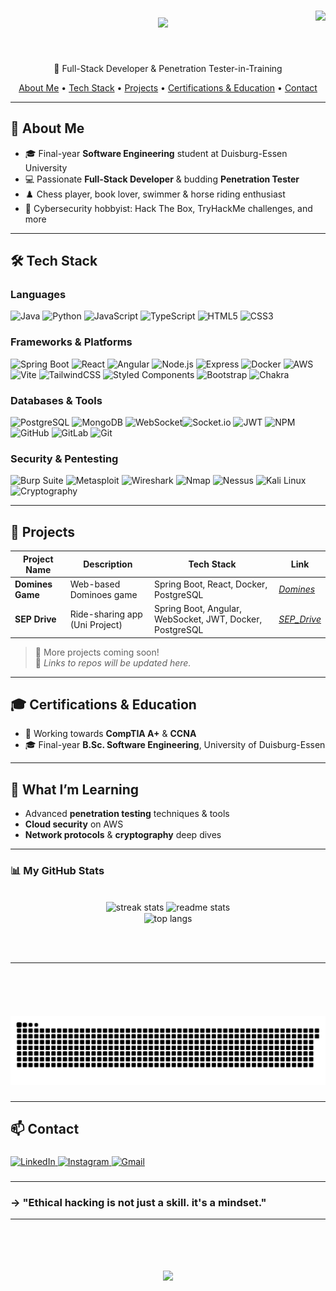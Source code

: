 <!-- Avatar and Banner -->


<h1 align="center">
    <img src="https://readme-typing-svg.herokuapp.com/?font=Righteous&size=35&center=true&vCenter=true&width=500&height=70&duration=4000&lines=Hi+There!+👋;+I'm+Ibrahim+Sayed!;" />
    <img align="right" src="https://visitor-badge.laobi.icu/badge?page_id=INagy80.INagy80" />
</h1>


<br/>


<p align="center">🚀 Full-Stack Developer & Penetration Tester-in-Training</p>




<p align="center">
  <a href="#about-me">About Me</a> •
  <a href="#tech-stack">Tech Stack</a> •
  <a href="#projects">Projects</a> •
  <a href="#certifications--education">Certifications & Education</a> •
  <a href="#contact">Contact</a>
</p>

---


## 📝 About Me

* 🎓 Final-year **Software Engineering** student at Duisburg-Essen University
* 💻 Passionate **Full-Stack Developer** & budding **Penetration Tester**
* ♟️ Chess player, book lover, swimmer & horse riding enthusiast
* 🔐 Cybersecurity hobbyist: Hack The Box, TryHackMe challenges, and more

---

## 🛠️ Tech Stack

### Languages

![Java](https://img.shields.io/badge/Java-ED8B00?logo=java\&logoColor=white) ![Python](https://img.shields.io/badge/Python-3776AB?logo=python\&logoColor=white) ![JavaScript](https://img.shields.io/badge/JavaScript-F7DF1E?logo=javascript\&logoColor=black) ![TypeScript](https://img.shields.io/badge/TypeScript-3178C6?logo=typescript\&logoColor=white) ![HTML5](https://img.shields.io/badge/HTML5-E34F26?logo=html5\&logoColor=white) ![CSS3](https://img.shields.io/badge/CSS3-1572B6?logo=css3\&logoColor=white)

### Frameworks & Platforms

![Spring Boot](https://img.shields.io/badge/Spring%20Boot-6DB33F?logo=spring-boot\&logoColor=white) ![React](https://img.shields.io/badge/React-20232A?logo=react\&logoColor=61DAFB) ![Angular](https://img.shields.io/badge/Angular-DD0031?logo=angular\&logoColor=white) ![Node.js](https://img.shields.io/badge/Node.js-339933?logo=node.js\&logoColor=white) ![Express](https://img.shields.io/badge/Express-000000?logo=express\&logoColor=white) ![Docker](https://img.shields.io/badge/Docker-2496ED?logo=docker\&logoColor=white) ![AWS](https://img.shields.io/badge/AWS-232F3E?logo=amazon-aws\&logoColor=white)  ![Vite](https://img.shields.io/badge/vite-%23646CFF.svg?style=plastic&logo=vite&logoColor=white) ![TailwindCSS](https://img.shields.io/badge/tailwindcss-%2338B2AC.svg?style=plastic&logo=tailwind-css&logoColor=white) ![Styled Components](https://img.shields.io/badge/styled--components-DB7093?style=plastic&logo=styled-components&logoColor=white) ![Bootstrap](https://img.shields.io/badge/bootstrap-%238511FA.svg?style=plastic&logo=bootstrap&logoColor=white) ![Chakra](https://img.shields.io/badge/chakra-%234ED1C5.svg?style=plastic&logo=chakraui&logoColor=white)

### Databases & Tools

![PostgreSQL](https://img.shields.io/badge/PostgreSQL-4169E1?logo=postgresql\&logoColor=white) ![MongoDB](https://img.shields.io/badge/MongoDB-47A248?logo=mongodb\&logoColor=white) ![WebSocket](https://img.shields.io/badge/WebSocket-000000?logo=websocket&logoColor=white)![Socket.io](https://img.shields.io/badge/Socket.io-black?style=plastic&logo=socket.io&badgeColor=010101) ![JWT](https://img.shields.io/badge/JWT-black?style=plastic&logo=JSON%20web%20tokens) ![NPM](https://img.shields.io/badge/NPM-%23CB3837.svg?style=plastic&logo=npm&logoColor=white)![GitHub](https://img.shields.io/badge/github-%23121011.svg?style=plastic&logo=github&logoColor=white) ![GitLab](https://img.shields.io/badge/gitlab-%23181717.svg?style=plastic&logo=gitlab&logoColor=white) ![Git](https://img.shields.io/badge/git-%23F05033.svg?style=plastic&logo=git&logoColor=white)

### Security & Pentesting

![Burp Suite](https://img.shields.io/badge/Burp%20Suite-B34A45?logo=burpsuite\&logoColor=white) ![Metasploit](https://img.shields.io/badge/Metasploit-6F2066?logo=metasploit\&logoColor=white) ![Wireshark](https://img.shields.io/badge/Wireshark-0478C7?logo=wireshark\&logoColor=white) ![Nmap](https://img.shields.io/badge/Nmap-EE0000?logo=nmap\&logoColor=white) ![Nessus](https://img.shields.io/badge/Nessus-D23539?logo=tenable\&logoColor=white) ![Kali Linux](https://img.shields.io/badge/Kali%20Linux-557C94?logo=kali-linux\&logoColor=white) ![Cryptography](https://img.shields.io/badge/Cryptography-000000?logo=openpgp\&logoColor=white)

---

## 💼 Projects

| Project Name     | Description                    | Tech Stack                                               | Link           |
| ---------------- | ------------------------------ | -------------------------------------------------------- | -------------- |
| **Domines Game** | Web-based Dominoes game        | Spring Boot, React, Docker, PostgreSQL                   | *[Domines](https://github.com/INagy80/Dominoes)* |
| **SEP Drive**    | Ride-sharing app (Uni Project) | Spring Boot, Angular, WebSocket, JWT, Docker, PostgreSQL | *[SEP_Drive](https://github.com/INagy80/SEP_Drive)* |

> 🚧 More projects coming soon!<br>
> 🔗 *Links to repos will be updated here.*

---

## 🎓 Certifications & Education

* 🎯 Working towards **CompTIA A+** & **CCNA**
* 🎓 Final-year **B.Sc. Software Engineering**, University of Duisburg-Essen

---

## 🌱 What I’m Learning

* Advanced **penetration testing** techniques & tools
* **Cloud security** on AWS
* **Network protocols** & **cryptography** deep dives

---

### 📊 My GitHub Stats

<br>
<div align=center>
  <img width=390 src="https://github-readme-streak-stats-salesp07.vercel.app/?user=INagy80&count_private=true&theme=react&border_radius=10" alt="streak stats"/>
  <img width=390 src="https://github-readme-stats-salesp07.vercel.app/api?username=INagy80&count_private=true&show_icons=true&theme=react&rank_icon=github&border_radius=10" alt="readme stats" />
  <br/>
  <img width=325 align="center" src="https://github-readme-stats-salesp07.vercel.app/api/top-langs/?username=INagy80&hide=HTML&langs_count=8&layout=compact&theme=react&border_radius=10&size_weight=0.5&count_weight=0.5&count_private=true&exclude_repo=github-readme-stats" alt="top langs" />
</div>

<br/><br/>

<hr/>

<br/>

###

###

<br clear="both">

![snake gif](https://github.com/INagy80/INagy80/blob/main/assets/snake.svg)

###


---


## 📫 Contact

###

<div align="left">
  <a href="https://www.linkedin.com/in/ibrahim-sayed-85b624314/" target="_blank">
    <img src="https://raw.githubusercontent.com/maurodesouza/profile-readme-generator/master/src/assets/icons/social/linkedin/default.svg" width="52" height="40" alt="LinkedIn" />
  </a>
  <a href="https://www.instagram.com/ebrahimnagy7/" target="_blank">
    <img src="https://raw.githubusercontent.com/maurodesouza/profile-readme-generator/master/src/assets/icons/social/instagram/default.svg" width="52" height="40" alt="Instagram" />
  </a>
  <a href="mailto:i.nagy80@yahoo.com" target="_blank">
    <img src="https://raw.githubusercontent.com/maurodesouza/profile-readme-generator/master/src/assets/icons/social/gmail/default.svg" width="52" height="40" alt="Gmail" />
  </a>
</div>

###

---

<h3> -> "Ethical hacking is not just a skill. it's a mindset." </h3>

--- 

<br/>
<h1 align="center">
    <img src="https://readme-typing-svg.herokuapp.com/?font=Righteous&size=35&center=true&vCenter=true&width=500&height=70&duration=4000&lines=Thank+you!+👋;+Thank+you;" />
</h1>
<br/>
